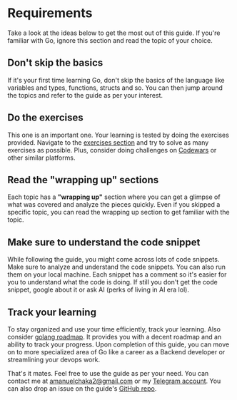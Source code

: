 # Requirements

Take a look at the ideas below to get the most out of this guide. If you're familiar with Go, ignore this section and read the topic of your choice.

## Don't skip the basics

If it's your first time learning Go, don't skip the basics of the language like variables and types, functions, structs and so. You can then jump around the topics and refer to the guide as per your interest.

## Do the exercises

This one is an important one. Your learning is tested by doing the exercises provided. Navigate to the [exercises section](/exercises) and try to solve as many exercises as possible. Plus, consider doing challenges on [Codewars](https://www.codewars.com) or other similar platforms.

## Read the **"wrapping up"** sections

Each topic has a **"wrapping up"** section where you can get a glimpse of what was covered and analyze the pieces quickly. Even if you skipped a specific topic, you can read the wrapping up section to get familiar with the topic.

## Make sure to understand the code snippet

While following the guide, you might come across lots of code snippets. Make sure to analyze and understand the code snippets. You can also run them on your local machine. Each snippet has a comment so it's easier for you to understand what the code is doing. If still you don't get the code snippet, google about it or ask AI (perks of living in AI era lol).

## Track your learning

To stay organized and use your time efficiently, track your learning. Also consider [golang roadmap](https://roadmap.sh/golang). It provides you with a decent roadmap and an ability to track your progress. Upon completion of this guide, you can move on to more specialized area of Go like a career as a Backend developer or streamlining your devops work.

That's it mates. Feel free to use the guide as per your need. You can contact me at [amanuelchaka2@gmail.com](mailto:amanuelchaka2@gmail.com) or my [Telegram account](https://t.me/sozoFe). You can also drop an issue on the guide's [GitHub repo](https://github.com/AmanuelCh/gopher-notes).
